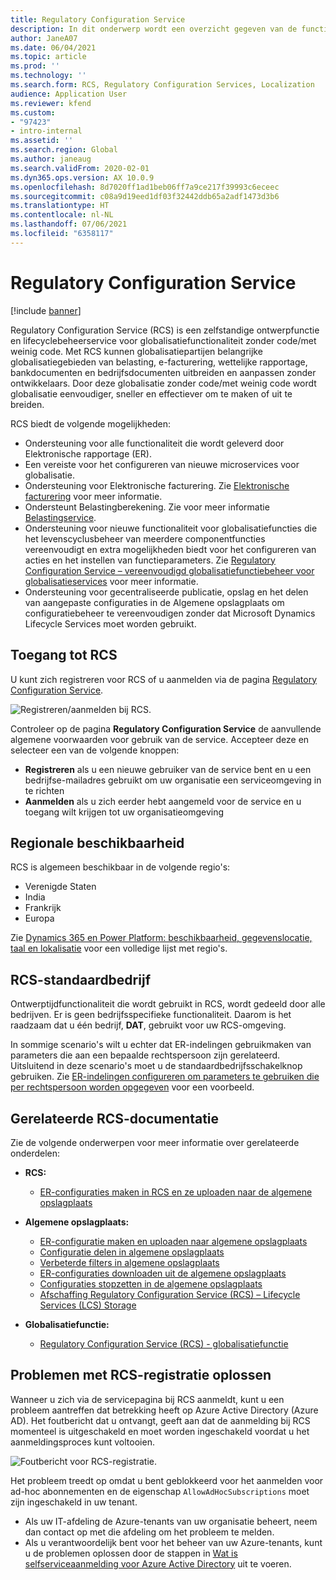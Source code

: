 ```yaml
---
title: Regulatory Configuration Service
description: In dit onderwerp wordt een overzicht gegeven van de functies van RCS (Regulatory Configuration Service) en wordt uitgelegd hoe u toegang krijgt tot de service.
author: JaneA07
ms.date: 06/04/2021
ms.topic: article
ms.prod: ''
ms.technology: ''
ms.search.form: RCS, Regulatory Configuration Services, Localization
audience: Application User
ms.reviewer: kfend
ms.custom:
- "97423"
- intro-internal
ms.assetid: ''
ms.search.region: Global
ms.author: janeaug
ms.search.validFrom: 2020-02-01
ms.dyn365.ops.version: AX 10.0.9
ms.openlocfilehash: 8d7020ff1ad1beb06ff7a9ce217f39993c6eceec
ms.sourcegitcommit: c08a9d19eed1df03f32442ddb65a2adf1473d3b6
ms.translationtype: HT
ms.contentlocale: nl-NL
ms.lasthandoff: 07/06/2021
ms.locfileid: "6358117"
---
```

# <a name="regulatory-configuration-service"></a>Regulatory Configuration Service

[!include [banner](../includes/banner.md)]

Regulatory Configuration Service (RCS) is een zelfstandige ontwerpfunctie en lifecyclebeheerservice voor globalisatiefunctionaliteit zonder code/met weinig code. Met RCS kunnen globalisatiepartijen belangrijke globalisatiegebieden van belasting, e-facturering, wettelijke rapportage, bankdocumenten en bedrijfsdocumenten uitbreiden en aanpassen zonder ontwikkelaars. Door deze globalisatie zonder code/met weinig code wordt globalisatie eenvoudiger, sneller en effectiever om te maken of uit te breiden.

RCS biedt de volgende mogelijkheden:

- Ondersteuning voor alle functionaliteit die wordt geleverd door Elektronische rapportage (ER).
- Een vereiste voor het configureren van nieuwe microservices voor globalisatie.
- Ondersteuning voor Elektronische facturering. Zie [Elektronische facturering](/dynamics365-release-plan/2021wave1/finance-operations/dynamics365-finance/electronic-invoicing-add-on-dynamics-365-ga) voor meer informatie.
- Ondersteunt Belastingberekening. Zie voor meer informatie [Belastingservice](/dynamics365-release-plan/2021wave1/finance-operations/dynamics365-finance/tax-service-preview).
- Ondersteuning voor nieuwe functionaliteit voor globalisatiefuncties die het levenscyclusbeheer van meerdere componentfuncties vereenvoudigt en extra mogelijkheden biedt voor het configureren van acties en het instellen van functieparameters. Zie [Regulatory Configuration Service – vereenvoudigd globalisatiefunctiebeheer voor globalisatieservices](/dynamics365-release-plan/2021wave1/finance-operations/dynamics365-finance/regulatory-configuration-service-simplified-globalization-feature-management-globalization-services)  voor meer informatie.
- Ondersteuning voor gecentraliseerde publicatie, opslag en het delen van aangepaste configuraties in de Algemene opslagplaats om configuratiebeheer te vereenvoudigen zonder dat Microsoft Dynamics Lifecycle Services moet worden gebruikt.

## <a name="access-rcs"></a>Toegang tot RCS

U kunt zich registreren voor RCS of u aanmelden via de pagina [Regulatory Configuration Service](https://marketing.configure.global.dynamics.com/).

![Registreren/aanmelden bij RCS.](media/202103_RCS%20Marketing%20page_updated_1.jpg)

Controleer op de pagina **Regulatory Configuration Service** de aanvullende algemene voorwaarden voor gebruik van de service. Accepteer deze en selecteer een van de volgende knoppen:

- **Registreren** als u een nieuwe gebruiker van de service bent en u een bedrijfse-mailadres gebruikt om uw organisatie een serviceomgeving in te richten
- **Aanmelden** als u zich eerder hebt aangemeld voor de service en u toegang wilt krijgen tot uw organisatieomgeving

## <a name="regional-availability"></a>Regionale beschikbaarheid

RCS is algemeen beschikbaar in de volgende regio's:

- Verenigde Staten
- India
- Frankrijk
- Europa

Zie [Dynamics 365 en Power Platform: beschikbaarheid, gegevenslocatie, taal en lokalisatie](https://aka.ms/dynamics_365_international_availability_deck) voor een volledige lijst met regio's.

## <a name="rcs-default-company"></a>RCS-standaardbedrijf

Ontwerptijdfunctionaliteit die wordt gebruikt in RCS, wordt gedeeld door alle bedrijven. Er is geen bedrijfsspecifieke functionaliteit. Daarom is het raadzaam dat u één bedrijf, **DAT**, gebruikt voor uw RCS-omgeving.

In sommige scenario's wilt u echter dat ER-indelingen gebruikmaken van parameters die aan een bepaalde rechtspersoon zijn gerelateerd. Uitsluitend in deze scenario's moet u de standaardbedrijfsschakelknop gebruiken. Zie [ER-indelingen configureren om parameters te gebruiken die per rechtspersoon worden opgegeven](../../fin-ops-core/dev-itpro/analytics/er-app-specific-parameters-configure-format.md) voor een voorbeeld.

## <a name="related-rcs-documentation"></a>Gerelateerde RCS-documentatie

Zie de volgende onderwerpen voor meer informatie over gerelateerde onderdelen:

- **RCS:**

    - [ER-configuraties maken in RCS en ze uploaden naar de algemene opslagplaats](rcs-global-repo-upload.md)

- **Algemene opslagplaats:**

    - [ER-configuratie maken en uploaden naar algemene opslagplaats](rcs-global-repo-upload.md)
    - [Configuratie delen in algemene opslagplaats](rcs-global-repo-share-configuration.md)
    - [Verbeterde filters in algemene opslagplaats](enhanced-filtering-global-repo.md)
    - [ER-configuraties downloaden uit de algemene opslagplaats](../../fin-ops-core/dev-itpro/analytics/er-download-configurations-global-repo.md)
    - [Configuraties stopzetten in de algemene opslagplaats](discontinuing-configurations-rcs-global-repo.md)
    - [Afschaffing Regulatory Configuration Service (RCS) – Lifecycle Services (LCS) Storage](rcs-lcs-repo-dep-faq.md)

- **Globalisatiefunctie:**

    - [Regulatory Configuration Service (RCS) - globalisatiefunctie](/dynamics365-release-plan/2021wave1/finance-operations/dynamics365-finance/regulatory-configuration-service-simplified-globalization-feature-management-globalization-services)


## <a name="troubleshooting-rcs-sign-up"></a>Problemen met RCS-registratie oplossen

Wanneer u zich via de servicepagina bij RCS aanmeldt, kunt u een probleem aantreffen dat betrekking heeft op Azure Active Directory (Azure AD). Het foutbericht dat u ontvangt, geeft aan dat de aanmelding bij RCS momenteel is uitgeschakeld en moet worden ingeschakeld voordat u het aanmeldingsproces kunt voltooien.

![Foutbericht voor RCS-registratie.](media/01_RCSSignUpError.jpg)

Het probleem treedt op omdat u bent geblokkeerd voor het aanmelden voor ad-hoc abonnementen en de eigenschap `AllowAdHocSubscriptions` moet zijn ingeschakeld in uw tenant. 

- Als uw IT-afdeling de Azure-tenants van uw organisatie beheert, neem dan contact op met die afdeling om het probleem te melden.
- Als u verantwoordelijk bent voor het beheer van uw Azure-tenants, kunt u de problemen oplossen door de stappen in [Wat is selfserviceaanmelding voor Azure Active Directory](/azure/active-directory/enterprise-users/directory-self-service-signup#how-do-i-control-self-service-settings) uit te voeren.
